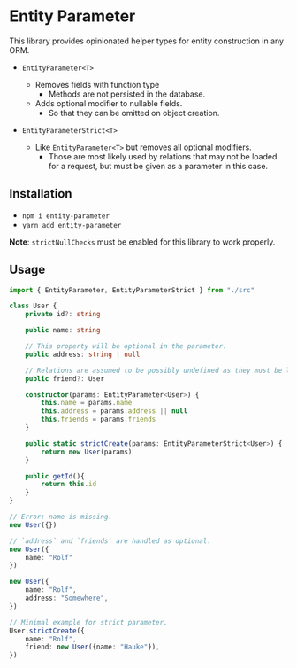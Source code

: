 # Entity Parameter

This library provides opinionated helper types for entity construction in any ORM.

- `EntityParameter<T>`
    - Removes fields with function type
        - Methods are not persisted in the database.
    - Adds optional modifier to nullable fields.
        - So that they can be omitted on object creation.

- `EntityParameterStrict<T>`
    * Like `EntityParameter<T>` but removes all optional modifiers.
        * Those are most likely used by relations that may not be loaded for a request, but must be given as a parameter
          in this case.


## Installation

- `npm i entity-parameter`
- `yarn add entity-parameter`

**Note**: `strictNullChecks` must be enabled for this library to work properly.


## Usage


```typescript
import { EntityParameter, EntityParameterStrict } from "./src"

class User {
    private id?: string

    public name: string

    // This property will be optional in the parameter.
    public address: string | null

    // Relations are assumed to be possibly undefined as they must be loaded explicit with find options.
    public friend?: User

    constructor(params: EntityParameter<User>) {
        this.name = params.name
        this.address = params.address || null
        this.friends = params.friends
    }

    public static strictCreate(params: EntityParameterStrict<User>) {
        return new User(params)
    }

    public getId(){
        return this.id
    }
}

// Error: name is missing.
new User({})

// `address` and `friends` are handled as optional.
new User({
    name: "Rolf"
})

new User({
    name: "Rolf",
    address: "Somewhere",
})

// Minimal example for strict parameter.
User.strictCreate({
    name: "Rolf",
    friend: new User({name: "Hauke"}),
})
```


